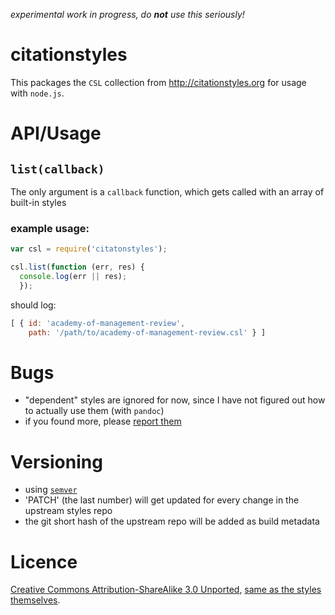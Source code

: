 *experimental work in progress, do **not** use this seriously!*

# citationstyles

This packages the `CSL` collection from <http://citationstyles.org> for usage with `node.js`.

# API/Usage

## `list(callback)`

The only argument is a `callback` function, which gets called with an array of built-in styles
 
### example usage:

```js
var csl = require('citatonstyles');

csl.list(function (err, res) {
  console.log(err || res);
  });
```

should log:

```js
[ { id: 'academy-of-management-review',
    path: '/path/to/academy-of-management-review.csl' } ]
```

# Bugs

- "dependent" styles are ignored for now, since I have not figured out how to actually use them (with `pandoc`)
- if you found more, please [report them](https://github.com/papermill/node-citationstyles/issues)

# Versioning

- using [`semver`](http://semver.org)
- 'PATCH' (the last number) will get updated for every change in the upstream styles repo
- the git short hash of the upstream repo will be added as build metadata

# Licence

[Creative Commons Attribution-ShareAlike 3.0 Unported](http://creativecommons.org/licenses/by-sa/3.0/), 
 [same as the styles themselves](https://github.com/citation-style-language/styles/blob/master/README.md#licensing).
